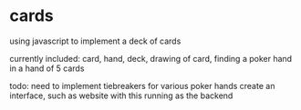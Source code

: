 # cards

using javascript to implement a deck of cards

currently included: card, hand, deck, drawing of card, finding a poker hand in a hand of 5 cards

todo: 
need to implement tiebreakers for various poker hands
create an interface, such as website with this running as the backend
